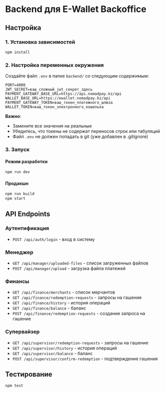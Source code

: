 # Backend для E-Wallet Backoffice

## Настройка

### 1. Установка зависимостей
```bash
npm install
```

### 2. Настройка переменных окружения

Создайте файл `.env` в папке `backend/` со следующим содержимым:

```env
PORT=4000
JWT_SECRET=ваш_сложный_jwt_секрет_здесь
PAYMENT_GATEWAY_BASE_URL=https://api.nomadpay.kz/api
WALLET_BASE_URL=https://ewallet.nomadpay.kz/api
PAYMENT_GATEWAY_TOKEN=ваш_токен_платежного_шлюза
WALLET_TOKEN=ваш_токен_электронного_кошелька
```

**Важно**: 
- Замените все значения на реальные
- Убедитесь, что токены не содержат переносов строк или табуляций
- Файл `.env` не должен попадать в git (уже добавлен в .gitignore)

### 3. Запуск

#### Режим разработки
```bash
npm run dev
```

#### Продакшн
```bash
npm run build
npm start
```

## API Endpoints

### Аутентификация
- `POST /api/auth/login` - вход в систему

### Менеджер
- `GET /api/manager/uploaded-files` - список загруженных файлов
- `POST /api/manager/upload` - загрузка файла платежей

### Финансы
- `GET /api/finance/merchants` - список мерчантов
- `GET /api/finance/redemption-requests` - запросы на гашение
- `GET /api/finance/history` - история операций
- `GET /api/finance/balance` - баланс
- `POST /api/finance/redemption-requests` - создание запроса на гашение

### Супервайзер
- `GET /api/supervisor/redemption-requests` - запросы на гашение
- `GET /api/supervisor/history` - история операций
- `GET /api/supervisor/balance` - баланс
- `POST /api/supervisor/confirm-redemption` - подтверждение гашения

## Тестирование
```bash
npm test
``` 